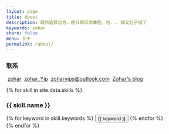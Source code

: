 ```yaml
---
layout: page
title: About
description: 既然选择远方，便只顾风雨兼程。哈... 我又肚子饿了
keywords: zohar
share: false
menu: 关于
permalink: /about/
---
```


  <h3>联系</h3>
  <i class="fa fa-github"></i>&nbsp;<a href="https://github.com/zoharyips">zohar</a>
  <i class="fa fa-wechat" ></i>&nbsp;<a href="/images/wechat.png">zohar_Yip</a>
  <i class="fa fa-envelope"></i>&nbsp;<a href="mailto:zoharyips@outlook.com">zoharyips@outlook.com</a>
  <i class="fa fa-home"></i>&nbsp;<a href="/">Zohar's blog</a>

  {% for skill in site.data.skills %}
    <h3>{{ skill.name }}</h3>
    <div class="btn-inline">
      {% for keyword in skill.keywords %}
        <button class="btn btn-outline" type="button">{{ keyword }}</button>
      {% endfor %}
    </div>
  {% endfor %}
</div>